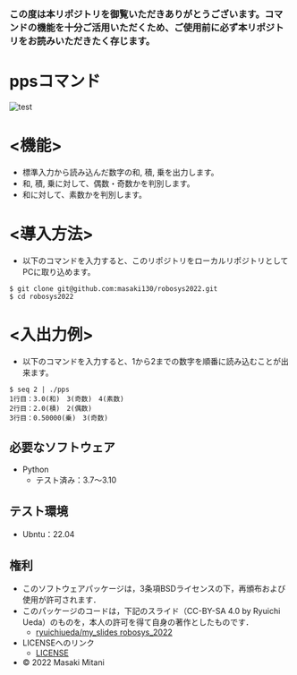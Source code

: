 ### この度は本リポジトリを御覧いただきありがとうございます。コマンドの機能を十分ご活用いただくため、ご使用前に必ず本リポジトリをお読みいただきたく存じます。
# ppsコマンド
![test](https://github.com/masaki130/robosys2022/actions/workflows/test.yml/badge.svg)

# <機能>
* 標準入力から読み込んだ数字の和, 積, 乗を出力します。
* 和, 積, 乗に対して、偶数・奇数かを判別します。
* 和に対して、素数かを判別します。

# <導入方法>
* 以下のコマンドを入力すると、このリポジトリをローカルリポジトリとしてPCに取り込めます。
```
$ git clone git@github.com:masaki130/robosys2022.git
$ cd robosys2022
```
# <入出力例>
* 以下のコマンドを入力すると、1から2までの数字を順番に読み込むことが出来ます。
```
$ seq 2 | ./pps
1行目：3.0(和)　3(奇数)　4(素数)
2行目：2.0(積)　2(偶数)
3行目：0.50000(乗)　3(奇数)
```
## 必要なソフトウェア
* Python
  * テスト済み：3.7～3.10

## テスト環境
* Ubntu：22.04

## 権利
* このソフトウェアパッケージは，3条項BSDライセンスの下，再頒布および使用が許可されます．
* このパッケージのコードは，下記のスライド（CC-BY-SA 4.0 by Ryuichi Ueda）のものを，本人の許可を得て自身の著作としたものです．
    * [ryuichiueda/my_slides robosys_2022](https://github.com/ryuichiueda/my_slides/tree/master/robosys_2022)
* LICENSEへのリンク
    * [LICENSE](https://github.com/masaki130/robosys2022/blob/main/LICENSE)
* © 2022 Masaki Mitani
